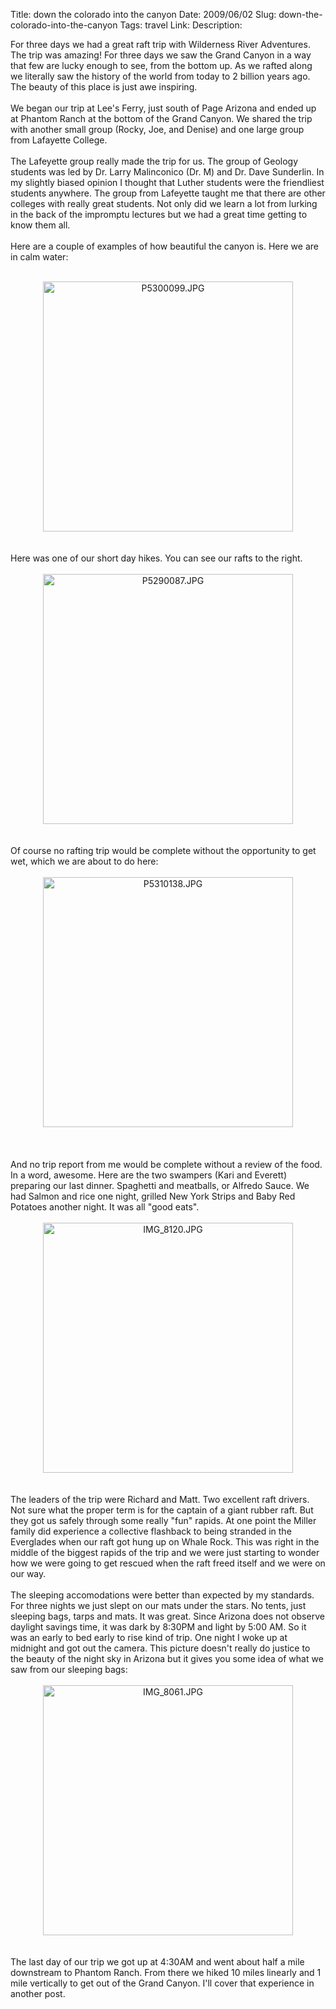 Title: down the colorado into the canyon
Date: 2009/06/02
Slug: down-the-colorado-into-the-canyon
Tags: travel
Link: 
Description: 


For three days we had a great raft trip with Wilderness River Adventures.  The trip was amazing!  For three days we saw the Grand Canyon in a way that few are lucky enough to see, from the bottom up.  As we rafted along we literally saw the history of the world from today to 2 billion years ago.  The beauty of this place is just awe inspiring.<br /><br />We began our trip at Lee's Ferry, just south of Page Arizona and ended up at Phantom Ranch at the bottom of the Grand Canyon.  We shared the trip with another small group (Rocky, Joe, and Denise) and one large group from Lafayette College.  <br /><br />The Lafeyette group really made the trip for us.  The group of Geology students was led by Dr. Larry Malinconico (Dr. M) and Dr. Dave Sunderlin.  In my slightly biased opinion I thought that Luther students were the friendliest students anywhere.  The group from Lafeyette taught me that there are other colleges with really great students.  Not only did we learn a lot from lurking in the back of the impromptu lectures but we had a great time getting to know them all.<br /><br />Here are a couple of examples of how beautiful the canyon is.  Here we are in calm water:<br /><br /><div style="text-align:center;"><img src="http://lh5.ggpht.com/_wISL1SSAaEA/SiUx345cH9I/AAAAAAAAAEQ/YZlnVnlMQ5U/P5300099.JPG?imgmax=800" alt="P5300099.JPG" border="0" width="400" /></div><br /><br />Here was one of our short day hikes.  You can see our rafts to the right.<br /><br /><div style="text-align:center;"><img src="http://lh3.ggpht.com/_wISL1SSAaEA/SiUyPaMcXYI/AAAAAAAAAEY/F1mBn4QX7Gc/P5290087.JPG?imgmax=800" alt="P5290087.JPG" border="0" width="400" /></div><br /><br />Of course no rafting trip would be complete without the opportunity to get wet, which we are about to do here:<br /><br /><div style="text-align:center;"><img src="http://lh6.ggpht.com/_wISL1SSAaEA/SiUy6OwIiKI/AAAAAAAAAEc/XfXxVO3Vf-A/P5310138.JPG?imgmax=800" alt="P5310138.JPG" border="0" width="400" /></div><br /><br /><br />And no trip report from me would be complete without a review of the food.  In a word, awesome.  Here are the two swampers (Kari and Everett) preparing our last dinner.  Spaghetti and meatballs, or Alfredo Sauce.  We had Salmon and rice one night, grilled New York Strips and Baby Red Potatoes another night.  It was all "good eats".<br /><br /><div style="text-align:center;"><img src="http://lh6.ggpht.com/_wISL1SSAaEA/SiUzrmaaTLI/AAAAAAAAAEk/2sppXUAn_08/IMG_8120.JPG?imgmax=800" alt="IMG_8120.JPG" border="0" width="400" /></div><br /><br />The leaders of the trip were Richard and Matt. Two excellent raft drivers.  Not sure what the proper term is for the captain of a giant rubber raft.  But they got us safely through some really "fun" rapids.  At one point the Miller family did experience a collective flashback to being stranded in the Everglades when our raft got hung up on Whale Rock.  This was right in the middle of the biggest rapids of the trip and we were just starting to wonder how we were going to get rescued when the raft freed itself and we were on our way.<br /><br />The sleeping accomodations were better than expected by my standards.  For three nights we just slept on our mats under the stars.  No tents, just sleeping bags, tarps and mats.  It was great.  Since Arizona does not observe daylight savings time, it was dark by 8:30PM and light by 5:00 AM.  So it was an early to bed early to rise kind of trip.  One night I woke up at midnight and got out the camera.  This picture doesn't really do justice to the beauty of the night sky in Arizona but it gives you some idea of what we saw from our sleeping bags:<br /><br /><div style="text-align:center;"><img src="http://lh4.ggpht.com/_wISL1SSAaEA/SiU1KuxAHCI/AAAAAAAAAEo/z07SysNr32o/IMG_8061.JPG?imgmax=800" alt="IMG_8061.JPG" border="0" width="400"  /></div><br /><br />The last day of our trip we got up at 4:30AM and went about half a mile downstream to Phantom Ranch.  From there we hiked 10 miles linearly and 1 mile vertically to get out of the Grand Canyon.  I'll cover that experience in another post.<br /><div class="blogger-post-footer"><img width='1' height='1' src='https://blogger.googleusercontent.com/tracker/2759017781463016019-4386983974210771226?l=blog.bonelakesoftware.com' alt='' /></div>
